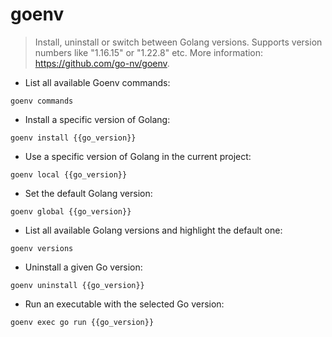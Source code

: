 # goenv

> Install, uninstall or switch between Golang versions.
> Supports version numbers like "1.16.15" or "1.22.8" etc.
> More information: <https://github.com/go-nv/goenv>.

- List all available Goenv commands:

`goenv commands`

- Install a specific version of Golang:

`goenv install {{go_version}}`

- Use a specific version of Golang in the current project:

`goenv local {{go_version}}`

- Set the default Golang version:

`goenv global {{go_version}}`

- List all available Golang versions and highlight the default one:

`goenv versions`

- Uninstall a given Go version:

`goenv uninstall {{go_version}}`

- Run an executable with the selected Go version:

`goenv exec go run {{go_version}}`
